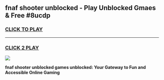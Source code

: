 
## fnaf shooter unblocked - Play Unblocked Gmaes & Free #8ucdp
<h3>
<a href="https://news.freeplayer.one?title=fnaf_shooter_unblocked&ref=24F">CLICK TO PLAY</a></h3>
<hr>

<h3>
<a href="https://news.freeplayer.one?title=fnaf_shooter_unblocked&ref=24F">CLICK 2 PLAY</a>
  
</h3>

<a href="https://news.freeplayer.one?title=fnaf_shooter_unblocked&ref=24F/"><img src="https://clearcache.store/games.png"></a>


**fnaf shooter unblocked games unblocked: Your Gateway to Fun and Accessible Online Gaming**
